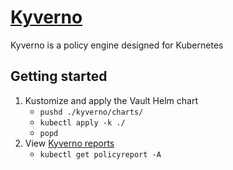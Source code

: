 
# [Kyverno](https://kyverno.io/docs/)

Kyverno is a policy engine designed for Kubernetes

## Getting started

1. Kustomize and apply the Vault Helm chart
    - `pushd ./kyverno/charts/`
    - `kubectl apply -k ./`
    - `popd`
2. View [Kyverno reports](https://kyverno.io/docs/policy-reports/)
    - `kubectl get policyreport -A`
